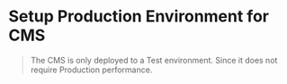 # Setup Production Environment for CMS

> The CMS is only deployed to a Test environment. Since it does not require Production performance.
